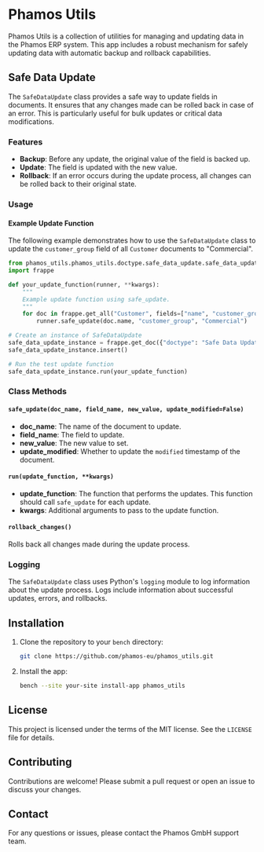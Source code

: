 # Phamos Utils

Phamos Utils is a collection of utilities for managing and updating data in the Phamos ERP system. This app includes a robust mechanism for safely updating data with automatic backup and rollback capabilities.

## Safe Data Update

The `SafeDataUpdate` class provides a safe way to update fields in documents. It ensures that any changes made can be rolled back in case of an error. This is particularly useful for bulk updates or critical data modifications.

### Features

- **Backup**: Before any update, the original value of the field is backed up.
- **Update**: The field is updated with the new value.
- **Rollback**: If an error occurs during the update process, all changes can be rolled back to their original state.

### Usage

#### Example Update Function

The following example demonstrates how to use the `SafeDataUpdate` class to update the `customer_group` field of all `Customer` documents to "Commercial".

```python
from phamos_utils.phamos_utils.doctype.safe_data_update.safe_data_update import SafeDataUpdate
import frappe

def your_update_function(runner, **kwargs):
    """
    Example update function using safe_update.
    """
    for doc in frappe.get_all("Customer", fields=["name", "customer_group"]):
        runner.safe_update(doc.name, "customer_group", "Commercial")

# Create an instance of SafeDataUpdate
safe_data_update_instance = frappe.get_doc({"doctype": "Safe Data Update", "target_doctype": "Customer"})
safe_data_update_instance.insert()

# Run the test update function
safe_data_update_instance.run(your_update_function)
```

### Class Methods

#### `safe_update(doc_name, field_name, new_value, update_modified=False)`

- **doc_name**: The name of the document to update.
- **field_name**: The field to update.
- **new_value**: The new value to set.
- **update_modified**: Whether to update the `modified` timestamp of the document.

#### `run(update_function, **kwargs)`

- **update_function**: The function that performs the updates. This function should call `safe_update` for each update.
- **kwargs**: Additional arguments to pass to the update function.

#### `rollback_changes()`

Rolls back all changes made during the update process.

### Logging

The `SafeDataUpdate` class uses Python's `logging` module to log information about the update process. Logs include information about successful updates, errors, and rollbacks.

## Installation

1. Clone the repository to your `bench` directory:
    ```sh
    git clone https://github.com/phamos-eu/phamos_utils.git
    ```

2. Install the app:
    ```sh
    bench --site your-site install-app phamos_utils
    ```

## License

This project is licensed under the terms of the MIT license. See the `LICENSE` file for details.

## Contributing

Contributions are welcome! Please submit a pull request or open an issue to discuss your changes.

## Contact

For any questions or issues, please contact the Phamos GmbH support team.